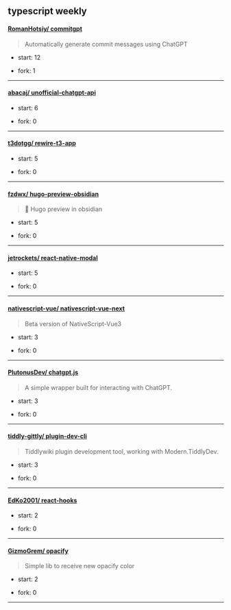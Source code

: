 ## typescript weekly

#### [RomanHotsiy/ commitgpt](https://github.com/RomanHotsiy/commitgpt)
>  Automatically generate commit messages using ChatGPT
+ start: 12
+ fork: 1
---
#### [abacaj/ unofficial-chatgpt-api](https://github.com/abacaj/unofficial-chatgpt-api)
>  
+ start: 6
+ fork: 0
---
#### [t3dotgg/ rewire-t3-app](https://github.com/t3dotgg/rewire-t3-app)
>  
+ start: 5
+ fork: 0
---
#### [fzdwx/ hugo-preview-obsidian](https://github.com/fzdwx/hugo-preview-obsidian)
>  :superhero: Hugo preview in obsidian
+ start: 5
+ fork: 0
---
#### [jetrockets/ react-native-modal](https://github.com/jetrockets/react-native-modal)
>  
+ start: 5
+ fork: 0
---
#### [nativescript-vue/ nativescript-vue-next](https://github.com/nativescript-vue/nativescript-vue-next)
>  Beta version of NativeScript-Vue3
+ start: 3
+ fork: 0
---
#### [PlutonusDev/ chatgpt.js](https://github.com/PlutonusDev/chatgpt.js)
>  A simple wrapper built for interacting with ChatGPT.
+ start: 3
+ fork: 0
---
#### [tiddly-gittly/ plugin-dev-cli](https://github.com/tiddly-gittly/plugin-dev-cli)
>  Tiddlywiki plugin development tool, working with Modern.TiddlyDev.
+ start: 3
+ fork: 0
---
#### [EdKo2001/ react-hooks](https://github.com/EdKo2001/react-hooks)
>  
+ start: 2
+ fork: 0
---
#### [GizmoGrem/ opacify](https://github.com/GizmoGrem/opacify)
>  Simple lib to receive new opacify color
+ start: 2
+ fork: 0
---